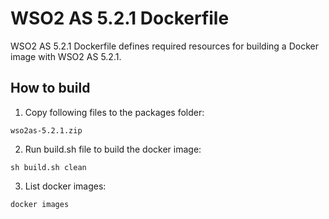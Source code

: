 # WSO2 AS 5.2.1 Dockerfile

WSO2 AS 5.2.1 Dockerfile defines required resources for building a Docker image with WSO2 AS 5.2.1.

## How to build

1. Copy following files to the packages folder:
```
wso2as-5.2.1.zip
```

2. Run build.sh file to build the docker image:
```
sh build.sh clean
```

3. List docker images:
```
docker images
```